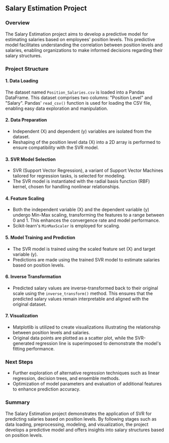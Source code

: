 
## Salary Estimation Project

### Overview
The Salary Estimation project aims to develop a predictive model for estimating salaries based on employees' position levels. This predictive model facilitates understanding the correlation between position levels and salaries, enabling organizations to make informed decisions regarding their salary structures.

### Project Structure

#### 1. Data Loading
The dataset named `Position_Salaries.csv` is loaded into a Pandas DataFrame. This dataset comprises two columns: "Position Level" and "Salary". Pandas' `read_csv()` function is used for loading the CSV file, enabling easy data exploration and manipulation.

#### 2. Data Preparation
- Independent (X) and dependent (y) variables are isolated from the dataset.
- Reshaping of the position level data (X) into a 2D array is performed to ensure compatibility with the SVR model.

#### 3. SVR Model Selection
- SVR (Support Vector Regression), a variant of Support Vector Machines tailored for regression tasks, is selected for modeling.
- The SVR model is instantiated with the radial basis function (RBF) kernel, chosen for handling nonlinear relationships.

#### 4. Feature Scaling
- Both the independent variable (X) and the dependent variable (y) undergo Min-Max scaling, transforming the features to a range between 0 and 1. This enhances the convergence rate and model performance.
- Scikit-learn's `MinMaxScaler` is employed for scaling.

#### 5. Model Training and Prediction
- The SVR model is trained using the scaled feature set (X) and target variable (y).
- Predictions are made using the trained SVR model to estimate salaries based on position levels.

#### 6. Inverse Transformation
- Predicted salary values are inverse-transformed back to their original scale using the `inverse_transform()` method. This ensures that the predicted salary values remain interpretable and aligned with the original dataset.

#### 7. Visualization
- Matplotlib is utilized to create visualizations illustrating the relationship between position levels and salaries.
- Original data points are plotted as a scatter plot, while the SVR-generated regression line is superimposed to demonstrate the model's fitting performance.

### Next Steps
- Further exploration of alternative regression techniques such as linear regression, decision trees, and ensemble methods.
- Optimization of model parameters and evaluation of additional features to enhance prediction accuracy.

### Summary
The Salary Estimation project demonstrates the application of SVR for predicting salaries based on position levels. By following stages such as data loading, preprocessing, modeling, and visualization, the project develops a predictive model and offers insights into salary structures based on position levels.
